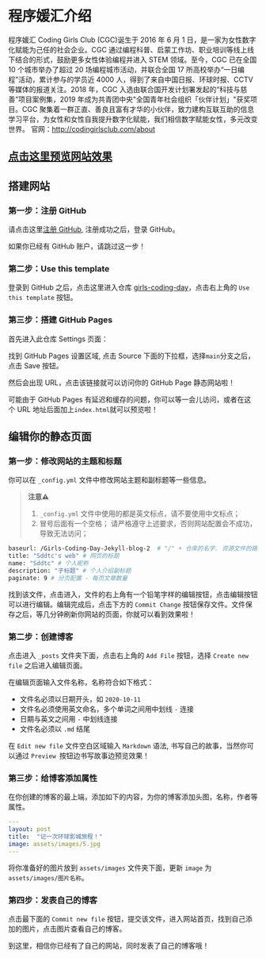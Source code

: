 # 程序媛汇介绍

程序媛汇 Coding Girls Club (CGC)诞生于 2016 年 6 月 1 日，是一家为女性数字化赋能为己任的社会企业。CGC 通过编程科普、启蒙工作坊、职业培训等线上线下结合的形式，鼓励更多女性体验编程并进入 STEM 领域。至今，CGC 已在全国 10 个城市举办了超过 20 场编程城市活动，并联合全国 17 所高校举办“一日编程”活动，累计参与的学员近 4000 人，得到了来自中国日报、环球时报、CCTV 等媒体的报道关注。2018 年，CGC 入选由联合国开发计划署发起的“科技与慈善”项目案例集，2019 年成为共青团中央"全国青年社会组织「伙伴计划」"获奖项目。CGC 聚集着一群正直、善良且富有才华的小伙伴，致力建构互联互助的信息学习平台，为女性和女性自我提升数字化赋能，我们相信数字赋能女性，多元改变世界。
官网：http://codingirlsclub.com/about

## [点击这里预览网站效果](https://codinggirlsclub.github.io/Girls-Coding-Day-Jekyll-blog-2)

## 搭建网站

### 第一步：注册 GitHub

请点击这里[注册 GitHub](https://github.com/join?ref_cta=Sign+up&ref_loc=header+logged+out&ref_page=%2F&source=header-home), 注册成功之后，登录 GitHub。

如果你已经有 GitHub 账户，请跳过这一步！

### 第二步：Use this template

登录到 GitHub 之后，点击这里进入仓库 [girls-coding-day](https://github.com/CodingGirlsClub/Girls-Coding-Day-Story-2)，点击右上角的 `Use this template` 按钮。

### 第三步：搭建 GitHub Pages

首先进入此仓库 Settings 页面：


找到 GitHub Pages 设置区域, 点击 Source 下面的下拉框，选择`main`分支之后，点击 Save 按钮。


然后会出现 URL，点击该链接就可以访问你的 GitHub Page 静态网站啦！

可能由于 GitHub Pages 有延迟和缓存的问题，你可以等一会儿访问，或者在这个 URL 地址后面加上`index.html`就可以预览啦！

## 编辑你的静态页面

### 第一步：修改网站的主题和标题

你可以在 `_config.yml` 文件中修改网站主题和副标题等一些信息。

> **注意⚠️**
> 1. `_config.yml` 文件中使用的都是英文标点，请不要使用中文标点；
> 2. 冒号后面有一个空格；
> 请严格遵守上述要求，否则网站配置会不成功，导致无法访问；

```bash
baseurl: /Girls-Coding-Day-Jekyll-blog-2  # "/" + 仓库的名字. 资源文件的路径组成部分
title: "Sddtc's web" # 网页的标题
name: "Sddtc" # 个人昵称
description: "子标题" # 个人介绍副标题
paginate: 9 # 分页配置 - 每页文章数量
```

找到该文件，点击进入，文件的右上角有一个铅笔字样的编辑按钮，点击编辑按钮可以进行编辑。编辑完成后，点击下方的 `Commit Change` 按钮保存文件。文件保存之后，等几分钟刷新你网站的页面，你就可以看到效果啦！

### 第二步：创建博客

点击进入 `_posts` 文件夹下面，点击右上角的 `Add File` 按钮，选择 `Create new file` 之后进入编辑页面。

在编辑页面输入文件名称，名称符合如下格式：

- 文件名必须以日期开头，如 `2020-10-11`
- 文件名必须使用英文命名，多个单词之间用中划线 `-` 连接
- 日期与英文之间用 `-` 中划线连接
- 文件名必须以 `.md` 结尾

在 `Edit new file` 文件空白区域输入 `Markdown` 语法, 书写自己的故事，当然你可以通过 `Preview `按钮边书写故事边预览效果！


### 第三步：给博客添加属性

在你创建的博客的最上端，添加如下的内容，为你的博客添加头图，名称，作者等属性。

```yml
---
layout: post
title:  "记一次环球影城旅程！"
image: assets/images/5.jpg
---

```

将你准备好的图片放到 `assets/images` 文件夹下面，更新 `image` 为 `assets/images/图片名称`。

### 第四步：发表自己的博客

点击最下面的 `Commit new file` 按钮，提交该文件，进入网站首页，找到自己添加的图片，点击图片查看自己的博客。

到这里，相信你已经有了自己的网站，同时发表了自己的博客哦！